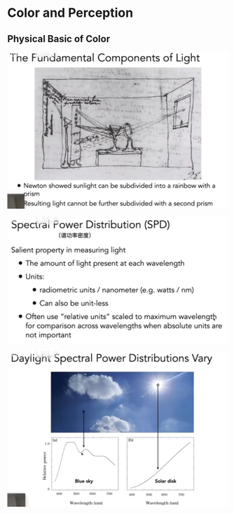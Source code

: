# Color and Perception

## Physical Basic of Color

![image-20251013190741328](assets/image-20251013190741328.png)

![image-20251013190909573](assets/image-20251013190909573.png)

![image-20251013190943409](assets/image-20251013190943409.png)